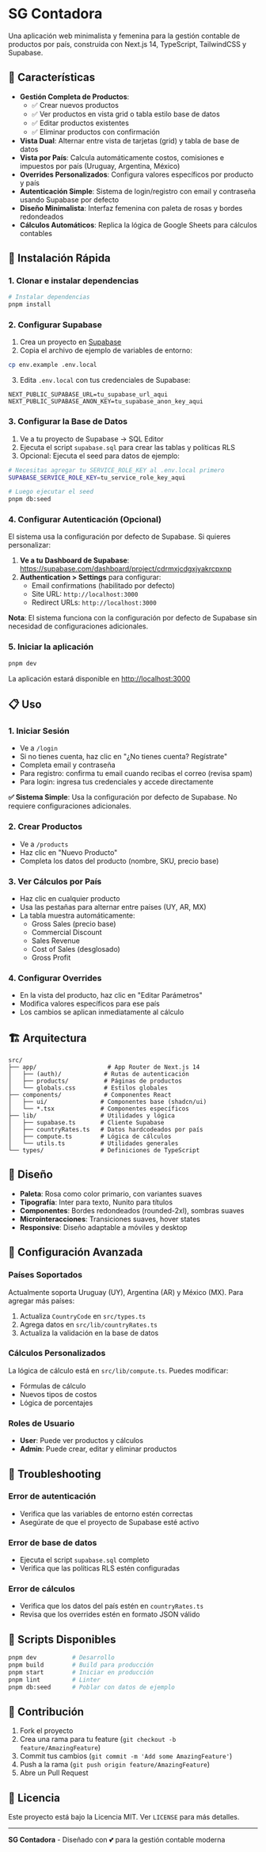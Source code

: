 # SG Contadora

Una aplicación web minimalista y femenina para la gestión contable de productos por país, construida con Next.js 14, TypeScript, TailwindCSS y Supabase.

## 🌸 Características

- **Gestión Completa de Productos**: 
  - ✅ Crear nuevos productos
  - ✅ Ver productos en vista grid o tabla estilo base de datos
  - ✅ Editar productos existentes
  - ✅ Eliminar productos con confirmación
- **Vista Dual**: Alternar entre vista de tarjetas (grid) y tabla de base de datos
- **Vista por País**: Calcula automáticamente costos, comisiones e impuestos por país (Uruguay, Argentina, México)
- **Overrides Personalizados**: Configura valores específicos por producto y país
- **Autenticación Simple**: Sistema de login/registro con email y contraseña usando Supabase por defecto
- **Diseño Minimalista**: Interfaz femenina con paleta de rosas y bordes redondeados
- **Cálculos Automáticos**: Replica la lógica de Google Sheets para cálculos contables

## 🚀 Instalación Rápida

### 1. Clonar e instalar dependencias

```bash
# Instalar dependencias
pnpm install
```

### 2. Configurar Supabase

1. Crea un proyecto en [Supabase](https://supabase.com)
2. Copia el archivo de ejemplo de variables de entorno:

```bash
cp env.example .env.local
```

3. Edita `.env.local` con tus credenciales de Supabase:

```env
NEXT_PUBLIC_SUPABASE_URL=tu_supabase_url_aqui
NEXT_PUBLIC_SUPABASE_ANON_KEY=tu_supabase_anon_key_aqui
```

### 3. Configurar la Base de Datos

1. Ve a tu proyecto de Supabase → SQL Editor
2. Ejecuta el script `supabase.sql` para crear las tablas y políticas RLS
3. Opcional: Ejecuta el seed para datos de ejemplo:

```bash
# Necesitas agregar tu SERVICE_ROLE_KEY al .env.local primero
SUPABASE_SERVICE_ROLE_KEY=tu_service_role_key_aqui

# Luego ejecutar el seed
pnpm db:seed
```

### 4. Configurar Autenticación (Opcional)

El sistema usa la configuración por defecto de Supabase. Si quieres personalizar:

1. **Ve a tu Dashboard de Supabase**: https://supabase.com/dashboard/project/cdrmxjcdgxjyakrcpxnp
2. **Authentication > Settings** para configurar:
   - Email confirmations (habilitado por defecto)
   - Site URL: `http://localhost:3000`
   - Redirect URLs: `http://localhost:3000`

**Nota**: El sistema funciona con la configuración por defecto de Supabase sin necesidad de configuraciones adicionales.

### 5. Iniciar la aplicación

```bash
pnpm dev
```

La aplicación estará disponible en [http://localhost:3000](http://localhost:3000)

## 📋 Uso

### 1. Iniciar Sesión
- Ve a `/login`
- Si no tienes cuenta, haz clic en "¿No tienes cuenta? Regístrate"
- Completa email y contraseña
- Para registro: confirma tu email cuando recibas el correo (revisa spam)
- Para login: ingresa tus credenciales y accede directamente

**✅ Sistema Simple**: Usa la configuración por defecto de Supabase. No requiere configuraciones adicionales.

### 2. Crear Productos
- Ve a `/products`
- Haz clic en "Nuevo Producto"
- Completa los datos del producto (nombre, SKU, precio base)

### 3. Ver Cálculos por País
- Haz clic en cualquier producto
- Usa las pestañas para alternar entre países (UY, AR, MX)
- La tabla muestra automáticamente:
  - Gross Sales (precio base)
  - Commercial Discount
  - Sales Revenue
  - Cost of Sales (desglosado)
  - Gross Profit

### 4. Configurar Overrides
- En la vista del producto, haz clic en "Editar Parámetros"
- Modifica valores específicos para ese país
- Los cambios se aplican inmediatamente al cálculo

## 🏗️ Arquitectura

```
src/
├── app/                    # App Router de Next.js 14
│   ├── (auth)/            # Rutas de autenticación
│   ├── products/          # Páginas de productos
│   └── globals.css        # Estilos globales
├── components/            # Componentes React
│   ├── ui/               # Componentes base (shadcn/ui)
│   └── *.tsx             # Componentes específicos
├── lib/                  # Utilidades y lógica
│   ├── supabase.ts       # Cliente Supabase
│   ├── countryRates.ts   # Datos hardcodeados por país
│   ├── compute.ts        # Lógica de cálculos
│   └── utils.ts          # Utilidades generales
└── types/                # Definiciones de TypeScript
```

## 🎨 Diseño

- **Paleta**: Rosa como color primario, con variantes suaves
- **Tipografía**: Inter para texto, Nunito para títulos
- **Componentes**: Bordes redondeados (rounded-2xl), sombras suaves
- **Microinteracciones**: Transiciones suaves, hover states
- **Responsive**: Diseño adaptable a móviles y desktop

## 🔧 Configuración Avanzada

### Países Soportados
Actualmente soporta Uruguay (UY), Argentina (AR) y México (MX). Para agregar más países:

1. Actualiza `CountryCode` en `src/types.ts`
2. Agrega datos en `src/lib/countryRates.ts`
3. Actualiza la validación en la base de datos

### Cálculos Personalizados
La lógica de cálculo está en `src/lib/compute.ts`. Puedes modificar:
- Fórmulas de cálculo
- Nuevos tipos de costos
- Lógica de porcentajes

### Roles de Usuario
- **User**: Puede ver productos y cálculos
- **Admin**: Puede crear, editar y eliminar productos

## 🚨 Troubleshooting

### Error de autenticación
- Verifica que las variables de entorno estén correctas
- Asegúrate de que el proyecto de Supabase esté activo

### Error de base de datos
- Ejecuta el script `supabase.sql` completo
- Verifica que las políticas RLS estén configuradas

### Error de cálculos
- Verifica que los datos del país estén en `countryRates.ts`
- Revisa que los overrides estén en formato JSON válido

## 📝 Scripts Disponibles

```bash
pnpm dev          # Desarrollo
pnpm build        # Build para producción
pnpm start        # Iniciar en producción
pnpm lint         # Linter
pnpm db:seed      # Poblar con datos de ejemplo
```

## 🤝 Contribución

1. Fork el proyecto
2. Crea una rama para tu feature (`git checkout -b feature/AmazingFeature`)
3. Commit tus cambios (`git commit -m 'Add some AmazingFeature'`)
4. Push a la rama (`git push origin feature/AmazingFeature`)
5. Abre un Pull Request

## 📄 Licencia

Este proyecto está bajo la Licencia MIT. Ver `LICENSE` para más detalles.

---

**SG Contadora** - Diseñado con 💕 para la gestión contable moderna
